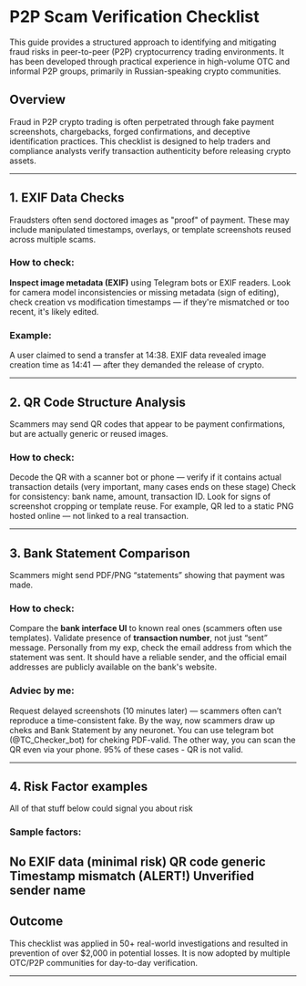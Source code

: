 # P2P Scam Verification Checklist

This guide provides a structured approach to identifying and mitigating fraud risks in peer-to-peer (P2P) cryptocurrency trading environments. It has been developed through practical experience in high-volume OTC and informal P2P groups, primarily in Russian-speaking crypto communities.

## Overview
Fraud in P2P crypto trading is often perpetrated through fake payment screenshots, chargebacks, forged confirmations, and deceptive identification practices. This checklist is designed to help traders and compliance analysts verify transaction authenticity before releasing crypto assets.

---

## 1. EXIF Data Checks
Fraudsters often send doctored images as "proof" of payment. These may include manipulated timestamps, overlays, or template screenshots reused across multiple scams.

### How to check:
 **Inspect image metadata (EXIF)** using Telegram bots or EXIF readers.
  Look for camera model inconsistencies or missing metadata (sign of editing), check creation vs modification timestamps — if they're mismatched or too recent, it's likely edited.

###  Example:
A user claimed to send a transfer at 14:38. EXIF data revealed image creation time as 14:41 — after they demanded the release of crypto.

---

## 2. QR Code Structure Analysis
Scammers may send QR codes that appear to be payment confirmations, but are actually generic or reused images.

###  How to check:
 Decode the QR with a scanner bot or phone — verify if it contains actual transaction details (very important, many cases ends on these stage) 
 Check for consistency: bank name, amount, transaction ID.
 Look for signs of screenshot cropping or template reuse.
For example, QR led to a static PNG hosted online — not linked to a real transaction.

---

## 3. Bank Statement Comparison
Scammers might send PDF/PNG “statements” showing that payment was made.

###  How to check:
Compare the **bank interface UI** to known real ones (scammers often use templates).
Validate presence of **transaction number**, not just “sent” message.
Personally from my exp, сheck the email address from which the statement was sent. It should have a reliable sender, and the official email addresses are publicly available on the bank's website.

###  Adviec by me:
Request delayed screenshots (10 minutes later) — scammers often can’t reproduce a time-consistent fake. By the way, now scammers draw up cheks and Bank Statement by any neuronet. You can use telegram bot (@TC_Checker_bot) for cheking PDF-valid. The other way, you can scan the QR even via your phone. 95% of these cases - QR is not valid.

---

## 4. Risk Factor examples
All of that stuff below could signal you about risk 

### Sample factors:
 No EXIF data (minimal risk)
 QR code generic 
Timestamp mismatch (ALERT!)
Unverified sender name 
---

##  Outcome
This checklist was applied in 50+ real-world investigations and resulted in prevention of over $2,000 in potential losses. It is now adopted by multiple OTC/P2P communities for day-to-day verification.

---
